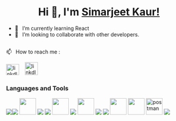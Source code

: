 ###

<h1 align="center">Hi 👋, I'm <a href="https://www.youtube.com/channel/UCa6cGJzXI_xCUKwM3ZaB4kw">Simarjeet Kaur!</a></h1>

- 🌱 &ensp;I’m currently learning React 
- 👯 &ensp;I’m looking to collaborate with other developers.
##
📫 &ensp;How to reach me :
<p><a href="https://www.linkedin.com/in/simarjeet-kaur-518h/"><img src="https://upload.wikimedia.org/wikipedia/commons/thumb/c/c9/Linkedin.svg/1200px-Linkedin.svg.png" alt="linkdln" width="35" height="30"/></a>&nbsp; &nbsp;
<a href="mailto:simarjeet518h@gmail.com"><img src="https://cdn4.iconfinder.com/data/icons/social-media-logos-6/512/112-gmail_email_mail-512.png" alt="linkdln" width="35" height="35"/></a></p>



### Languages and Tools

<img src="https://img.icons8.com/color/48/000000/c-plus-plus-logo.png"/><img src="https://img.icons8.com/color/48/000000/javascript.png"/>
<img src="https://cdn0.iconfinder.com/data/icons/social-network-7/50/22-512.png" width="45" height="45"/>
<img src="https://img.icons8.com/color/48/000000/css3.png"/>
<img src="https://img.icons8.com/color/48/000000/php.png"/>
<img src="https://cdn3.vectorstock.com/i/1000x1000/78/57/react-icon-in-a-hexagon-vector-36587857.jpg" width="45" height="45"/>
<img src="https://img.icons8.com/color/48/000000/nodejs.png"/>
<img src="https://upload.wikimedia.org/wikipedia/commons/thumb/6/62/Ruby_On_Rails_Logo.svg/1200px-Ruby_On_Rails_Logo.svg.png" width="45" height="45"/>
<img src="https://img.icons8.com/fluent/50/000000/mysql-logo.png"/>
<img src="https://img.icons8.com/color/48/000000/postgreesql.png"/>
<img src="https://cdn.freebiesupply.com/logos/large/2x/mocha-1-logo-png-transparent.png" width="45" height="45"/>
<img src="https://pbs.twimg.com/profile_images/1415409062322360329/Vl8p-QqO_400x400.jpg" width="45" height="45"/>
<img src="https://www.vectorlogo.zone/logos/getpostman/getpostman-icon.svg" alt="postman" width="45" height="45"/>
<img src="https://img.icons8.com/color/48/000000/visual-studio-code-2019.png"/>







